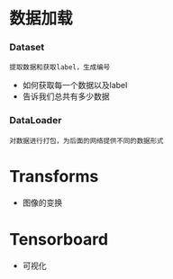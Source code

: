 # 数据加载
### Dataset
    提取数据和获取label，生成编号
* 如何获取每一个数据以及label
* 告诉我们总共有多少数据
    
### DataLoader
    对数据进行打包，为后面的网络提供不同的数据形式
    

# Transforms
* 图像的变换


# Tensorboard
* 可视化
